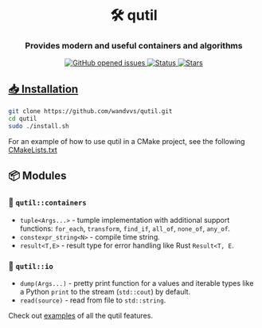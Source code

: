 <h1 align="center">🛠️ qutil</h1>
<h3 align="center">Provides modern and useful containers and algorithms</h3>

<p align="center">
     <a href="https://github.com/wandvvs/qutil/issues">
     <img src="https://img.shields.io/github/issues/wandvvs/qutil"
          alt="GitHub opened issues">
     <img src="https://img.shields.io/badge/status-in_development-red"
          alt="Status">
     <img src="https://img.shields.io/github/stars/wandvvs/qutil?color=lime"
          alt="Stars">
</p>

 ## **📥 Installation**
```bash
git clone https://github.com/wandvvs/qutil.git
cd qutil
sudo ./install.sh
```
For an example of how to use qutil in a CMake project, see the following [CMakeLists.txt](https://github.com/wandvvs/qutil/blob/master/examples/tuple/CMakeLists.txt)

## **📦 Modules**

### 🧰 `qutil::containers`
- `tuple<Args...>` - tumple implementation with additional support functions: `for_each`, `transform`, `find_if`, `all_of`, `none_of`, `any_of`.
- `constexpr_string<N>` - compile time string.
- `result<T,E>` - result type for error handling like Rust `Result<T, E`.

### 📁 `qutil::io`
- `dump(Args...)` - pretty print function for a values and iterable types like a Python `print` to the stream (`std::cout`) by default.
- `read(source)` - read from file to `std::string`.

Check out [examples](https://github.com/wandvvs/qutil/tree/master/examples) of all the qutil features.
